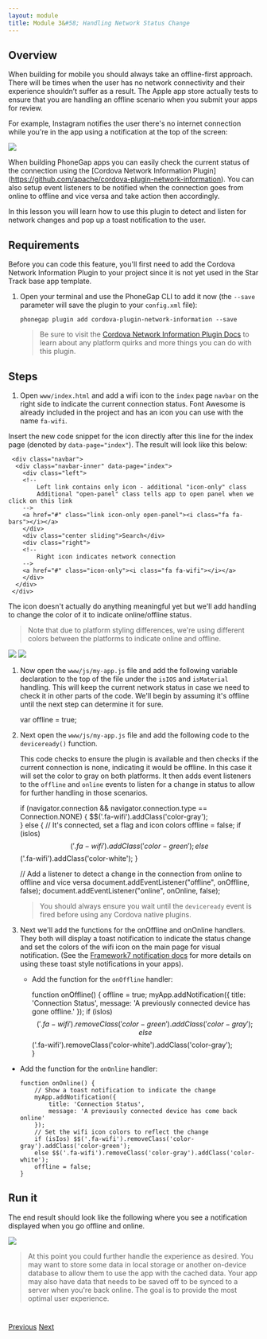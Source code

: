 ```yaml
---
layout: module
title: Module 3&#58; Handling Network Status Change
---
```


## Overview
When building for mobile you should always take an offline-first approach. There will be times when the 
user has no network connectivity and their experience shouldn’t suffer as a result.
The Apple app store actually tests to ensure that you are handling an offline scenario when you submit your apps for review.

For example, Instagram notifies the user there's no internet connection while you're in the app using a notification
at the top of the screen:

 <img class="screenshot" src="images/instagram-off.png"/>
 

When building PhoneGap apps you can easily check the current status of the connection using the [Cordova Network Information Plugin]
(https://github.com/apache/cordova-plugin-network-information). You can also setup event listeners to be notified when the 
connection goes from online to offline and vice versa and take action then accordingly. 

In this lesson you will learn how to use this plugin to detect and listen for network changes and pop up a toast
notification to the user. 

## Requirements
Before you can code this feature, you'll first need to add the Cordova Network Information Plugin to your project since it is not yet used in the Star Track base
app template. 

1. Open your terminal and use the PhoneGap CLI to add it now (the `--save` parameter will save the plugin to your `config.xml` file): 

       phonegap plugin add cordova-plugin-network-information --save

   >Be sure to visit the [Cordova Network Information Plugin Docs](https://github.com/apache/cordova-plugin-network-information) to learn about any platform quirks and more things you can do 
  with this plugin.

## Steps
1. Open `www/index.html` and add a wifi icon to the `index` page `navbar` on the right side to indicate 
the current connection status. Font Awesome is already included in the project and has an icon you can use
with the name `fa-wifi`.

  Insert the new code snippet for the icon directly after this line for the index page (denoted by `data-page="index"`). The result will look like this below: 
   
     <div class="navbar">
      <div class="navbar-inner" data-page="index">
        <div class="left">
        <!--
            Left link contains only icon - additional "icon-only" class
            Additional "open-panel" class tells app to open panel when we click on this link
        -->
        <a href="#" class="link icon-only open-panel"><i class="fa fa-bars"></i></a>
        </div>
        <div class="center sliding">Search</div>
        <div class="right">
        <!--
            Right icon indicates network connection               
        -->
        <a href="#" class="icon-only"><i class="fa fa-wifi"></i></a>
        </div>
      </div>
     </div>    
    
      
   The icon doesn't actually do anything meaningful yet but we'll add handling to change the color of it to
   indicate online/offline status. 

   >Note that due to platform styling differences, we're using different colors between the platforms to indicate
   online and offline.       

   <img class="screenshot-md2" src="images/ios-online-icon.png"/>
   <img class="screenshot-md2" src="images/ios-offline-icon.png"/>
  
1. Now open the `www/js/my-app.js` file and add the following variable declaration to the top of the file under the `isIOS`
and `isMaterial` handling. This will keep the current network status in case we need to check it in other parts of the code.
We'll begin by assuming it's offline until the next step can determine it for sure. 

      var offline = true;

1. Next open the `www/js/my-app.js` file and add the following code to the `deviceready()` function.

    This code checks to ensure the plugin is available and then checks if the current 
    connection is none, indicating it would be offline. In this case it will set the color to gray on both
    platforms. It then adds event listeners to the `offline` and `online` events to listen for a change in 
    status to allow for further handling in those scenarios.

    if (navigator.connection && navigator.connection.type == Connection.NONE) {
      $$('.fa-wifi').addClass('color-gray');     
    }
    else {
      // It's connected, set a flag and icon colors
      offline = false;
      if (isIos) $$('.fa-wifi').addClass('color-green');
      else $$('.fa-wifi').addClass('color-white');
    }

    // Add a listener to detect a change in the connection from online to offline and vice versa
    document.addEventListener("offline", onOffline, false);
    document.addEventListener("online", onOnline, false);
    
    >You should always ensure you wait until the `deviceready` event is fired before using any Cordova 
    native plugins.   

3. Next we'll add the functions for the onOffline and onOnline handlers. They both will display
a toast notification to indicate the status change and set the colors of the wifi icon on the main
page for visual notification. (See the [Framework7 notification docs](http://framework7.io/docs/notifications.html) 
for more details on using these toast style notifications in your apps).    

   - Add the function for the `onOffline` handler:     
   
        function onOffline() {
           offline = true;
           myApp.addNotification({
                title: 'Connection Status',
                message: 'A previously connected device has gone offline.'
           });
           if (isIos) $$('.fa-wifi').removeClass('color-green').addClass('color-gray');
           else $$('.fa-wifi').removeClass('color-white').addClass('color-gray');            
        }

  - Add the function for the `onOnline` handler:

        function onOnline() {
            // Show a toast notification to indicate the change
            myApp.addNotification({
                title: 'Connection Status',
                message: 'A previously connected device has come back online'
            });
            // Set the wifi icon colors to reflect the change
            if (isIos) $$('.fa-wifi').removeClass('color-gray').addClass('color-green');
            else $$('.fa-wifi').removeClass('color-gray').addClass('color-white');    
            offline = false;
        }
    
## Run it
The end result should look like the following where you see a notification displayed when you go offline and
online. 

   <img class="screenshot2" src="images/ios-network-detect.png"/>
  
  
>At this point you could further handle the experience as desired. You may want to store some data in local storage
or another on-device database to allow them to use the app with the cached data. Your app may also have data
that needs to be saved off to be synced to a server when you're back online. The goal is to provide the most
optimal user experience.  




<div class="row" style="margin-top:40px;">
<div class="col-sm-12">
<a href="lesson2.html" class="btn btn-default"><i class="glyphicon glyphicon-chevron-left"></i> Previous</a>
<a href="lesson4.html" class="btn btn-default pull-right">Next <i class="glyphicon
glyphicon-chevron-right"></i></a>
</div>
</div>
